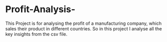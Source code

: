 # Profit-Analysis-
This Project is for analysing the profit of a manufacturing company, which sales their product in different countries. So in this project I analyse all the key insights from the csv file. 
